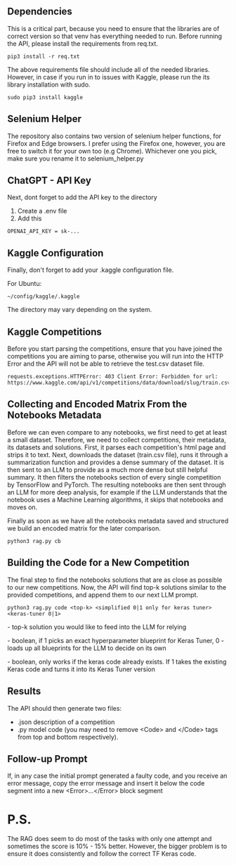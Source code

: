 ## Dependencies 

This is a critical part, because you need to ensure that the libraries are of correct version so that venv has everything needed to run. Before running the API, please install the requirements from req.txt.

```
pip3 install -r req.txt
```

The above requirements file should include all of the needed libraries. However, in case if you run in to issues with Kaggle, please run the its library installation with sudo.

```
sudo pip3 install kaggle
```

## Selenium Helper

The repository also contains two version of selenium helper functions, for Firefox and Edge browsers. I prefer using the Firefox one, however, you are free to switch it for your own too (e.g Chrome). Whichever one you pick, make sure you rename it to selenium_helper.py

## ChatGPT - API Key
Next, dont forget to add the API key to the directory
1. Create a .env file
2. Add this 
```
OPENAI_API_KEY = sk-...
```

## Kaggle Configuration
Finally, don't forget to add your .kaggle configuration file. 

For Ubuntu:
```
~/config/kaggle/.kaggle
```

The directory may vary depending on the system. 

## Kaggle Competitions

Before you start parsing the competitions, ensure that you have joined the competitions you are aiming to parse, otherwise you will run into the HTTP Error and the API will not be able to retrieve the test.csv dataset file. 

```
requests.exceptions.HTTPError: 403 Client Error: Forbidden for url: https://www.kaggle.com/api/v1/competitions/data/download/slug/train.csv
```


## Collecting and Encoded Matrix From the Notebooks Metadata

Before we can even compare to any notebooks, we first need to get at least a small dataset. Therefore, we need to collect competitions, their metadata, its datasets and solutions. First, it parses each competition's html page and strips it to text. Next, downloads the dataset (train.csv file), runs it through a summarization function and provides a dense summary of the dataset. It is then sent to an LLM to provide as a much more dense but still helpful summary. It then filters the notebooks section of every single competition by TensorFlow and PyTorch. The resulting notebooks are then sent through an LLM for more deep analysis, for example if the LLM understands that the notebook uses a Machine Learning algorithms, it skips that notebooks and moves on. 

Finally as soon as we have all the notebooks metadata saved and structured we build an encoded matrix for the later comparison.

```
python3 rag.py cb
```

## Building the Code for a New Competition

The final step to find the notebooks solutions that are as close as possible to our new competitions. Now, the API will find top-k solutions similar to the provided competitions, and append them to our next LLM prompt. 

```
python3 rag.py code <top-k> <simplified 0|1 only for keras tuner> <keras-tuner 0|1>
```

<top-k> - top-k solution you would like to feed into the LLM for relying

<simplified> - boolean, if 1 picks an exact hyperparameter blueprint for Keras Tuner, 0 - loads up all blueprints for the LLM to decide on its own

<keras-tuner> - boolean, only works if the keras code already exists. If 1 takes the existing Keras code and turns it into its Keras Tuner version

## Results

The API should then generate two files: 

* .json description of a competition
* .py model code (you may need to remove \<Code> and \</Code> tags from top and bottom respectively).

## Follow-up Prompt

If, in any case the initial prompt generated a faulty code, and you receive an error message, copy the error message and insert it below the code segment into a new \<Error>...\</Error> block segment

# P.S.

The RAG does seem to do most of the tasks with only one attempt and sometimes the score is 10% - 15% better. However, the bigger problem is to ensure it does consistently and follow the correct TF Keras code.
